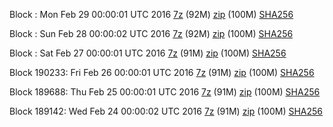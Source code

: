 Block : Mon Feb 29 00:00:01 UTC 2016 [7z](https://transfer.sh/jkBqz/bootstrap.dat.20160229.7z) (92M) [zip](https://transfer.sh/dMM4y/bootstrap.dat.20160229.zip) (100M) [SHA256](https://transfer.sh/rthwA/sha256.txt)

Block : Sun Feb 28 00:00:02 UTC 2016 [7z](https://transfer.sh/Hq5p4/bootstrap.dat.20160228.7z) (92M) [zip](https://transfer.sh/mamrl/bootstrap.dat.20160228.zip) (100M) [SHA256](https://transfer.sh/14W0xh/sha256.txt)

Block : Sat Feb 27 00:00:01 UTC 2016 [7z](https://transfer.sh/5nBE8/bootstrap.dat.20160227.7z) (91M) [zip](https://transfer.sh/87MdE/bootstrap.dat.20160227.zip) (100M) [SHA256](https://transfer.sh/4gB9z/sha256.txt)

Block 190233: Fri Feb 26 00:00:01 UTC 2016 [7z](https://transfer.sh/f1uU9/bootstrap.dat.20160226.7z) (91M) [zip](https://transfer.sh/lKPaM/bootstrap.dat.20160226.zip) (100M) [SHA256](https://transfer.sh/10LFUk/sha256.txt)

Block 189688: Thu Feb 25 00:00:01 UTC 2016 [7z](https://transfer.sh/p87uY/bootstrap.dat.20160225.7z) (91M) [zip](https://transfer.sh/W4R1o/bootstrap.dat.20160225.zip) (100M) [SHA256](https://transfer.sh/10QFcY/sha256.txt)

Block 189142: Wed Feb 24 00:00:02 UTC 2016 [7z](https://transfer.sh/THgVZ/bootstrap.dat.20160224.7z) (91M) [zip](https://transfer.sh/SY6K8/bootstrap.dat.20160224.zip) (100M) [SHA256](https://transfer.sh/145FYi/sha256.txt)
